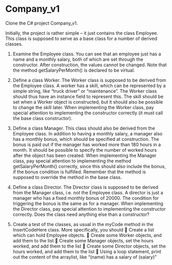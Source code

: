 # Company_v1
Clone the C# project Company_v1.  

Initially, the project is rather simple – it just contains the class Employee. This class is supposed to serve as a base class for a number of derived classes.  

1. Examine the Employee class. You can see that an employee just has a name and a monthly salary, both of which are set through the constructor. After construction, the values cannot be changed. Note that the method getSalaryPerMonth() is declared to be virtual.  

2. Define a class Worker. The Worker class is supposed to be derived from the Employee class. A worker has a skill, which can be represented by a simple string, like “truck driver” or “maintenance”. The Worker class should thus have an instance field to represent this. The skill should be set when a Worker object is constructed, but it should also be possible to change the skill later. When implementing the Worker class, pay special attention to implementing the constructor correctly (it must call the base class constructor).  
3. Define a class Manager. This class should also be derived from the Employee class. In addition to having a monthly salary, a manager also has a monthly bonus, which should be specified at construction. The bonus is paid out if the manager has worked more than 180 hours in a month. It should be possible to specify the number of worked hours after the object has been created. When implementing the Manager class, pay special attention to implementing the method getSalaryPerMonth() correctly, since this should also include the bonus, if the bonus condition is fulfilled. Remember that the method is supposed to override the method in the base class.  

4. Define a class Director. The Director class is supposed to be derived from the Manager class, i.e. not the Employee class. A director is just a manager who has a fixed monthly bonus of 20000. The condition for triggering the bonus is the same as for a manager. When implementing the Director class, pay special attention to implementing the constructor correctly. Does the class need anything else than a constructor?  

5. Create a test of the classes, as usual in the myCode method in the InsertCodeHere class. More specifically, you should  Create a list which can hold Employee objects.  Create some Worker objects, and add them to the list  Create some Manager objects, set the hours worked, and add them to the list  Create some Director objects, set the hours worked, and add them to the list  Using a loop statement, print out the content of the arraylist, like “(name) has a salary of (salary)”   

